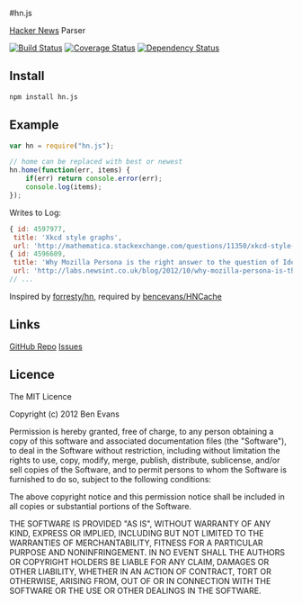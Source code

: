 #hn.js

[Hacker News](http://news.ycombinator.com) Parser

[![Build Status](https://travis-ci.org/bencevans/node-hn.js.png?branch=master)](https://travis-ci.org/bencevans/node-hn.js)
[![Coverage Status](https://coveralls.io/repos/bencevans/node-hn.js/badge.png?branch=master)](https://coveralls.io/r/bencevans/node-hn.js?branch=master)
[![Dependency Status](https://david-dm.org/bencevans/node-hn.js.png)](https://david-dm.org/bencevans/node-hn.js)

## Install

```bash
npm install hn.js
```

## Example

```javascript
var hn = require("hn.js");

// home can be replaced with best or newest
hn.home(function(err, items) {
	if(err) return console.error(err);
	console.log(items);
});
```

Writes to Log:

```javascript
{ id: 4597977,
 title: 'Xkcd style graphs',
 url: 'http://mathematica.stackexchange.com/questions/11350/xkcd-style-graphs' },
{ id: 4596609,
 title: 'Why Mozilla Persona is the right answer to the question of Identity',
 url: 'http://labs.newsint.co.uk/blog/2012/10/why-mozilla-persona-is-the-right-answer-to-the-question-of-identity/' },
// ...
```

Inspired by [forresty/hn](https://github.com/forresty/hn), required by [bencevans/HNCache](https://github.com/bencevans/HNCache)

## Links

[GitHub Repo](https://github.com/bencevans/node-hn.js)
[Issues](https://github.com/bencevans/node-hn.js/issues)

## Licence

The MIT Licence

Copyright (c) 2012 Ben Evans

Permission is hereby granted, free of charge, to any person obtaining
a copy of this software and associated documentation files (the
"Software"), to deal in the Software without restriction, including
without limitation the rights to use, copy, modify, merge, publish,
distribute, sublicense, and/or sell copies of the Software, and to
permit persons to whom the Software is furnished to do so, subject to
the following conditions:

The above copyright notice and this permission notice shall be
included in all copies or substantial portions of the Software.

THE SOFTWARE IS PROVIDED "AS IS", WITHOUT WARRANTY OF ANY KIND,
EXPRESS OR IMPLIED, INCLUDING BUT NOT LIMITED TO THE WARRANTIES OF
MERCHANTABILITY, FITNESS FOR A PARTICULAR PURPOSE AND
NONINFRINGEMENT. IN NO EVENT SHALL THE AUTHORS OR COPYRIGHT HOLDERS BE
LIABLE FOR ANY CLAIM, DAMAGES OR OTHER LIABILITY, WHETHER IN AN ACTION
OF CONTRACT, TORT OR OTHERWISE, ARISING FROM, OUT OF OR IN CONNECTION
WITH THE SOFTWARE OR THE USE OR OTHER DEALINGS IN THE SOFTWARE.